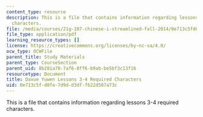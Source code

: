 ```yaml
---
content_type: resource
description: This is a file that contains information regarding lessons 3-4 required
  characters.
file: /media/courses/21g-107-chinese-i-streamlined-fall-2014/0e713c5fd0fe7d9dd3dff622d507a73c_MIT21G_107F14_L3and4Req.pdf
file_type: application/pdf
learning_resource_types: []
license: https://creativecommons.org/licenses/by-nc-sa/4.0/
ocw_type: OCWFile
parent_title: Study Materials
parent_type: CourseSection
parent_uid: 8b281a78-7af6-0ff6-b9ab-be5bf3c13f16
resourcetype: Document
title: Daxue Yuwen Lessons 3-4 Required Characters
uid: 0e713c5f-d0fe-7d9d-d3df-f622d507a73c
---
```

This is a file that contains information regarding lessons 3-4 required characters.